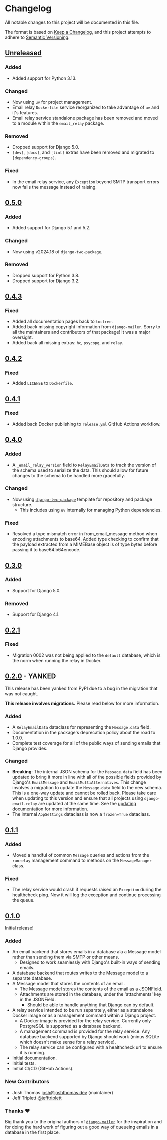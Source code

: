 # Changelog

All notable changes to this project will be documented in this file.

The format is based on [Keep a Changelog](https://keepachangelog.com/en/1.0.0/),
and this project attempts to adhere to [Semantic Versioning](https://semver.org/spec/v2.0.0.html).

<!--
## [${version}]
### Added - for new features
### Changed - for changes in existing functionality
### Deprecated - for soon-to-be removed features
### Removed - for now removed features
### Fixed - for any bug fixes
### Security - in case of vulnerabilities
[${version}]: https://github.com/westerveltco/django-email-relay/releases/tag/v${version}
-->

## [Unreleased]

### Added

- Added support for Python 3.13.

### Changed

- Now using `uv` for project management.
- Email relay `Dockerfile` service reorganized to take advantage of `uv` and it's features.
- Email relay service standalone package has been removed and moved to a module within the `email_relay` package.

### Removed

- Dropped support for Django 5.0.
- `[dev]`, `[docs]`, and `[lint]` extras have been removed and migrated to `[dependency-groups]`.

### Fixed

- In the email relay service, any `Exception` beyond SMTP transport errors now fails the message instead of raising.

## [0.5.0]

### Added

- Added support for Django 5.1 and 5.2.

### Changed

- Now using v2024.18 of `django-twc-package`.

### Removed

- Dropped support for Python 3.8.
- Dropped support for Django 3.2.

## [0.4.3]

### Fixed

- Added all documentation pages back to `toctree`.
- Added back missing copyright information from `django-mailer`. Sorry to all the maintainers and contributors of that package! It was a major oversight.
- Added back all missing extras: `hc`, `psycopg`, and `relay`.

## [0.4.2]

### Fixed

- Added `LICENSE` to `Dockerfile`.

## [0.4.1]

### Fixed

- Added back Docker publishing to `release.yml` GitHub Actions workflow.

## [0.4.0]

### Added

- A `_email_relay_version` field to `RelayEmailData` to track the version of the schema used to serialize the data. This should allow for future changes to the schema to be handled more gracefully.

### Changed

- Now using [`django-twc-package`](https://github.com/westerveltco/django-twc-package) template for repository and package structure.
    - This includes using `uv` internally for managing Python dependencies.

### Fixed

- Resolved a type mismatch error in from_email_message method when encoding attachments to base64. Added type checking to confirm that the payload extracted from a MIMEBase object is of type bytes before passing it to base64.b64encode.

## [0.3.0]

### Added

- Support for Django 5.0.

### Removed

- Support for Django 4.1.

## [0.2.1]

### Fixed

- Migration 0002 was not being applied to the `default` database, which is the norm when running the relay in Docker.

## [0.2.0] - **YANKED**

This release has been yanked from PyPI due to a bug in the migration that was not caught.

**This release involves migrations.** Please read below for more information.

### Added

- A `RelayEmailData` dataclass for representing the `Message.data` field.
- Documentation in the package's deprecation policy about the road to 1.0.0.
- Complete test coverage for all of the public ways of sending emails that Django provides.

### Changed

- **Breaking**: The internal JSON schema for the `Message.data` field has been updated to bring it more in line with all of the possible fields provided by Django's `EmailMessage` and `EmailMultiAlternatives`. This change involves a migration to update the `Message.data` field to the new schema. This is a one-way update and cannot be rolled back. Please take care when updating to this version and ensure that all projects using `django-email-relay` are updated at the same time. See the [updating](https://django-email-relay.westervelt.dev/en/latest/updating.html) documentation for more information.
- The internal `AppSettings` dataclass is now a `frozen=True` dataclass.

## [0.1.1]

### Added

- Moved a handful of common `Message` queries and actions from the `runrelay` management command to methods on the `MessageManager` class.

### Fixed

- The relay service would crash if requests raised an `Exception` during the healthcheck ping. Now it will log the exception and continue processing the queue.

## [0.1.0]

Initial release!

### Added

- An email backend that stores emails in a database ala a Message model rather than sending them via SMTP or other means.
    - Designed to work seamlessly with Django's built-in ways of sending emails.
- A database backend that routes writes to the Message model to a separate database.
- A Message model that stores the contents of an email.
    - The Message model stores the contents of the email as a JSONField.
    - Attachments are stored in the database, under the 'attachments' key in the JSONField.
        - Should be able to handle anything that Django can by default.
- A relay service intended to be run separately, either as a standalone Docker image or as a management command within a Django project.
    - A Docker image is provided for the relay service. Currently only PostgreSQL is supported as a database backend.
    - A management command is provided for the relay service. Any database backend supported by Django should work (minus SQLite which doesn't make sense for a relay service).
    - The relay service can be configured with a healthcheck url to ensure it is running.
- Initial documentation.
- Initial tests.
- Initial CI/CD (GitHub Actions).

### New Contributors

- Josh Thomas <josh@joshthomas.dev> (maintainer)
- Jeff Triplett [@jefftriplett](https://github.com/jefftriplett)

### Thanks ❤️

Big thank you to the original authors of [`django-mailer`](https://github.com/pinax/django-mailer) for the inspiration and for doing the hard work of figuring out a good way of queueing emails in a database in the first place.

[unreleased]: https://github.com/westerveltco/django-email-relay/compare/v0.5.0...HEAD
[0.1.0]: https://github.com/westerveltco/django-email-relay/releases/tag/v0.1.0
[0.1.1]: https://github.com/westerveltco/django-email-relay/releases/tag/v0.1.1
[0.2.0]: https://github.com/westerveltco/django-email-relay/releases/tag/v0.2.0
[0.2.1]: https://github.com/westerveltco/django-email-relay/releases/tag/v0.2.1
[0.3.0]: https://github.com/westerveltco/django-email-relay/releases/tag/v0.3.0
[0.4.0]: https://github.com/westerveltco/django-email-relay/releases/tag/v0.4.0
[0.4.1]: https://github.com/westerveltco/django-email-relay/releases/tag/v0.4.1
[0.4.2]: https://github.com/westerveltco/django-email-relay/releases/tag/v0.4.2
[0.4.3]: https://github.com/westerveltco/django-email-relay/releases/tag/v0.4.3
[0.5.0]: https://github.com/westerveltco/django-email-relay/releases/tag/v0.5.0
